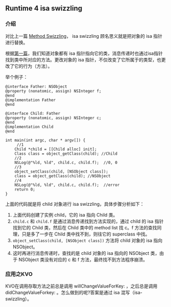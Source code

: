 ## Runtime 4 isa swizzling


### 介绍

对比上一篇 [Method Swizzling](https://www.jianshu.com/p/944c06b316aa)， isa swizzling 顾名思义就是把对象的 isa 指针进行替换。


根据[第一篇](http://www.jianshu.com/p/c546d3e7858d)，我们知道对象都有 isa 指针指向它的类，消息传递时也通过isa指针找到类中所对应的方法。更改对象的 isa 指针，不仅改变了它所属于的类型，也更改了它的行为（方法）。

举个例子：

```
@interface Father: NSObject
@property (nonatomic, assign) NSInteger f;
@end
@implementation Father
@end

@interface Child: Father
@property (nonatomic, assign) NSInteger c;
@end
@implementation Child
@end

int main(int argc, char * argv[]) {
	 //1
    Child *child = [[Child alloc] init];
    Class class = object_getClass(child); //Child
    //2
    NSLog(@"%ld, %ld", child.c, child.f);  //0, 0
    //3
    object_setClass(child, [NSObject class]);
    class = object_getClass(child); //NSObject
    //4
    NSLog(@"%ld, %ld", child.c, child.f);  //error
    return 0;
}
```
上面的代码就是将 child 对象进行 isa swizzling，具体步骤分析如下：

1. 上面代码创建了实例 child，它的 isa 指向 Child 类。
2. `child.c` 和 `child.f` 是通过消息传递找到方法实现的，通过 child 的 isa 指针找到它的 Child 类，然后在 Child 类中的 method list 找 c。f 方法的查找同理，只是多了一步在 Child 类中找不到，则往它的 superclass 中找。
3. `object_setClass(child, [NSObject class])` 方法将 child 对象的 isa 指向 NSObject。
4. 这时再进行消息传递时，查找的是 child 对象的 isa 指向的 NSObject 类，由于 NSObject 类没有对应的 c 和 f 方法，最终找不到方法程序崩溃。


### 应用之KVO


KVO在调用存取方法之前总是调用 willChangeValueForKey: ，之后总是调用 didChangeValueForkey: 。怎么做到的呢?答案是通过 isa 混写（isa-swizzling）。
